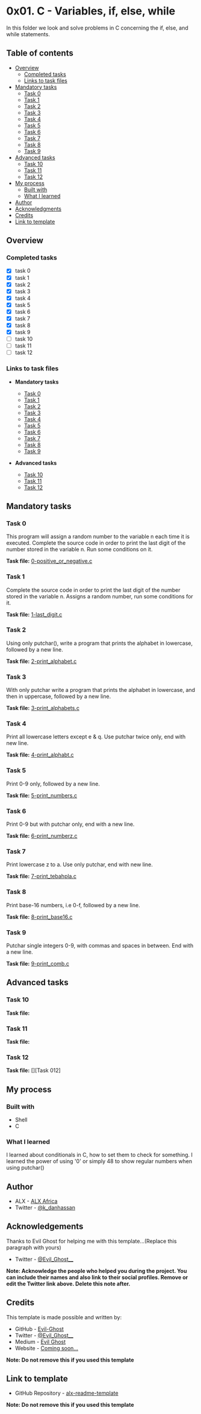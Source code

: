 # 0x01. C - Variables, if, else, while

In this folder we look and solve problems in C concerning the if, else, and while statements.

## Table of contents

- [Overview](#overview)
  - [Completed tasks](#completed-tasks)
  - [Links to task files](#links-to-task-files)
- [Mandatory tasks](#mandatory-tasks)
  - [Task 0](#task-0)
  - [Task 1](#task-1)
  - [Task 2](#task-2)
  - [Task 3](#task-3)
  - [Task 4](#task-4)
  - [Task 5](#task-5)
  - [Task 6](#task-6)
  - [Task 7](#task-7)
  - [Task 8](#task-8)
  - [Task 9](#task-9)
- [Advanced tasks](#advanced-tasks)
  - [Task 10](#task-10)
  - [Task 11](#task-11)
  - [Task 12](#task-12)
- [My process](#my-process)
  - [Built with](#built-with)
  - [What I learned](#what-i-learned)
- [Author](#author)
- [Acknowledgments](#acknowledgements)
- [Credits](#credits)
- [Link to template](#link-to-template)

## Overview

### Completed tasks

- [x] task 0
- [x] task 1
- [x] task 2
- [x] task 3
- [x] task 4
- [x] task 5
- [x] task 6
- [x] task 7
- [x] task 8
- [x] task 9
- [ ] task 10
- [ ] task 11
- [ ] task 12

### Links to task files

- **Mandatory tasks**
  - [Task 0][Task 0]
  - [Task 1][Task 1]
  - [Task 2][Task 2]
  - [Task 3][Task 3]
  - [Task 4][Task 4]
  - [Task 5][Task 5]
  - [Task 6][Task 6]
  - [Task 7][Task 7]
  - [Task 8][Task 8]
  - [Task 9][Task 9]

- **Advanced tasks**
  - [Task 10][Task 10]
  - [Task 11][Task 11]
  - [Task 12][Task 12]


[Task 0]: ./0-positive_or_negative.c
[Task 1]: ./1-last_digit.c
[Task 2]: ./2-print_alphabet.c
[Task 3]: ./3-print_alphabets.c
[Task 4]: ./4-print_alphabt.c
[Task 5]: ./5-print_numbers.c
[Task 6]: ./6-print_numberz.c
[Task 7]: ./7-print_tebahpla.c
[Task 8]: ./8-print_base16.c
[Task 9]: ./9-print_comb.c
[Task 10]: ./
[Task 11]: ./
[Task 12]: ./

## Mandatory tasks

### Task 0
This program will assign a random number to the variable n each time it is executed. Complete the source code in order to print the last digit of the number stored in the variable n. Run some conditions on it.

**Task file:** [0-positive\_or\_negative.c][Task 0]

### Task 1
Complete the source code in order to print the last digit of the number stored in the variable n. Assigns a random number, run some conditions for it.

**Task file:** [1-last\_digit.c][Task 1]

### Task 2
Using only putchar(), write a program that prints the alphabet in lowercase, followed by a new line.

**Task file:** [2-print\_alphabet.c][Task 2]

### Task 3
With only putchar write a program that prints the alphabet in lowercase, and then in uppercase, followed by a new line.

**Task file:** [3-print\_alphabets.c][Task 3]

### Task 4
Print all lowercase letters except e & q. Use putchar twice only, end with new line.

**Task file:** [4-print\_alphabt.c][Task 4]

### Task 5
Print 0-9 only, followed by a new line.

**Task file:** [5-print\_numbers.c][Task 5]

### Task 6
Print 0-9 but with putchar only, end with a new line.

**Task file:** [6-print\_numberz.c][Task 6]

### Task 7
Print lowercase z to a. Use only putchar, end with new line.

**Task file:** [7-print\_tebahpla.c][Task 7]

### Task 8
Print base-16 numbers, i.e 0-f, followed by a new line.

**Task file:** [8-print\_base16.c][Task 8]

### Task 9
Putchar single integers 0-9, with commas and spaces in between. End with a new line.

**Task file:** [9-print\_comb.c][Task 9]

## Advanced tasks

### Task 10


**Task file:** [][Task 10]

### Task 11


**Task file:** [][Task 11]

### Task 12


**Task file:** [][Task 012]


## My process

### Built with

- Shell
- C

### What I learned
I learned about conditionals in C, how to set them to check for something.
I learned the power of using '0' or simply 48 to show regular numbers when using putchar()

## Author

- ALX - [ALX Africa](https://www.alxafrica.com)
- Twitter - [@k\_danhassan](https://twitter.com/k_danhassan)

## Acknowledgements

Thanks to Evil Ghost for helping me with this template...(Replace this paragraph with yours)  
- Twitter - [@Evil\_Ghost\_\_](https://www.twitter.com/evil_ghost__)

**Note: Acknowledge the people who helped you during the project. You can include their names and also link to their social profiles. Remove or edit the Twitter link above. Delete this note after.**

## Credits

This template is made possible and written by:
- GitHub - [Evil-Ghost](https://github.com/Evil-Ghost)
- Twitter - [@Evil\_Ghost\_\_](https://www.twitter.com/evil_ghost__)
- Medium - [Evil Ghost](https://medium.com/@evilghost)
- Website - [Coming soon...](#)

**Note: Do not remove this if you used this template**

## Link to template

- GitHub Repository - [alx-readme-template](https://github.com/Evil-Ghost/alx-readme-template)

**Note: Do not remove this if you used this template**
